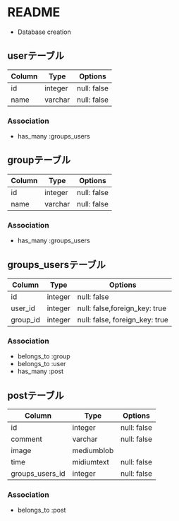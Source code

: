 # README

* Database creation
## userテーブル

|Column|Type|Options|
|------|----|-------|
|id|integer|null: false|
|name|varchar|null: false|

### Association
- has_many :groups_users

## groupテーブル
|Column|Type|Options|
|------|----|-------|
|id|integer|null: false|
|name|varchar|null: false|

### Association
- has_many :groups_users

## groups_usersテーブル
|Column|Type|Options|
|------|----|-------|
|id|integer|null: false|
|user_id|integer|null: false,foreign_key: true|
|group_id|integer|null: false, foreign_key: true|

### Association
- belongs_to :group
- belongs_to :user
- has_many :post

## postテーブル
|Column|Type|Options|
|------|----|-------|
|id|integer|null: false|
|comment|varchar|null: false|
|image|mediumblob||
|time|midiumtext|null: false|
|groups_users_id|integer|null: false|

### Association
- belongs_to :post


